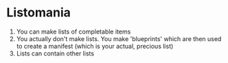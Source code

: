 #  Listomania

1. You can make lists of completable items
2. You actually don't make lists. You make 'blueprints' which are then used to create a manifest (which is your actual, precious list)
3. Lists can contain other lists


